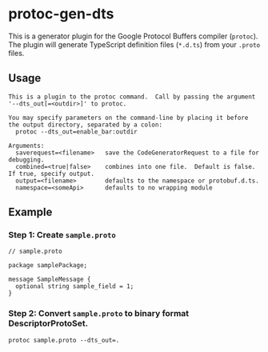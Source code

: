 protoc-gen-dts
==============

This is a generator plugin for the Google Protocol Buffers compiler (`protoc`).  The plugin will generate TypeScript definition files (`*.d.ts`) from your `.proto` files.

## Usage

```
This is a plugin to the protoc command.  Call by passing the argument '--dts_out[=<outdir>]' to protoc.

You may specify parameters on the command-line by placing it before the output directory, separated by a colon:
  protoc --dts_out=enable_bar:outdir

Arguments:
  saverequest=<filename>   save the CodeGeneratorRequest to a file for debugging.
  combined=<true|false>    combines into one file.  Default is false.  If true, specify output.
  output=<filename>        defaults to the namespace or protobuf.d.ts.
  namespace=<someApi>      defaults to no wrapping module
```

## Example

### Step 1: Create `sample.proto`

```
// sample.proto

package samplePackage;

message SampleMessage {
  optional string sample_field = 1;
}
```

### Step 2: Convert `sample.proto` to binary format DescriptorProtoSet.

```
protoc sample.proto --dts_out=.
```
